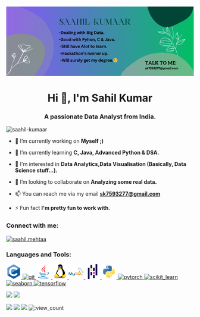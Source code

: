 ![logo](https://github.com/Saahil-Kumaar/Saahil-Kumaar/blob/main/Github_Banner_1.png)
<h1 align="center">Hi 👋, I'm Sahil Kumar</h1>
<h3 align="center">A passionate Data Analyst from India.</h3>

<p align="left"> <img src="https://komarev.com/ghpvc/?username=saahil-kumaar&label=Profile%20views&color=0e75b6&style=flat" alt="saahil-kumaar" /> </p>

- 🔭 I’m currently working on **Myself ;)**

- 🌱 I’m currently learning **C, Java, Advanced Python & DSA.**

- 👀 I'm interested in **Data Analytics,Data Visualisation (Basically, Data Science stuff...).**

- 💞️ I’m looking to collaborate on **Analyzing some real data.**

- 📫 You can reach me via my email **sk7593277@gmail.com**

- ⚡ Fun fact **I'm pretty fun to work with.**

<h3 align="left">Connect with me:</h3>
<p align="left">
<a href="https://instagram.com/saahil.mehtaa" target="blank"><img align="center" src="https://raw.githubusercontent.com/rahuldkjain/github-profile-readme-generator/master/src/images/icons/Social/instagram.svg" alt="saahil.mehtaa" height="30" width="40" /></a>
</p>

<h3 align="left">Languages and Tools:</h3>
<p align="left"> <a href="https://www.cprogramming.com/" target="_blank" rel="noreferrer"> <img src="https://raw.githubusercontent.com/devicons/devicon/master/icons/c/c-original.svg" alt="c" width="40" height="40"/> </a> <a href="https://git-scm.com/" target="_blank" rel="noreferrer"> <img src="https://www.vectorlogo.zone/logos/git-scm/git-scm-icon.svg" alt="git" width="40" height="40"/> </a> <a href="https://www.java.com" target="_blank" rel="noreferrer"> <img src="https://raw.githubusercontent.com/devicons/devicon/master/icons/java/java-original.svg" alt="java" width="40" height="40"/> </a> <a href="https://www.linux.org/" target="_blank" rel="noreferrer"> <img src="https://raw.githubusercontent.com/devicons/devicon/master/icons/linux/linux-original.svg" alt="linux" width="40" height="40"/> </a> <a href="https://www.mysql.com/" target="_blank" rel="noreferrer"> <img src="https://raw.githubusercontent.com/devicons/devicon/master/icons/mysql/mysql-original-wordmark.svg" alt="mysql" width="40" height="40"/> </a> <a href="https://pandas.pydata.org/" target="_blank" rel="noreferrer"> <img src="https://raw.githubusercontent.com/devicons/devicon/2ae2a900d2f041da66e950e4d48052658d850630/icons/pandas/pandas-original.svg" alt="pandas" width="40" height="40"/> </a> <a href="https://www.python.org" target="_blank" rel="noreferrer"> <img src="https://raw.githubusercontent.com/devicons/devicon/master/icons/python/python-original.svg" alt="python" width="40" height="40"/> </a> <a href="https://pytorch.org/" target="_blank" rel="noreferrer"> <img src="https://www.vectorlogo.zone/logos/pytorch/pytorch-icon.svg" alt="pytorch" width="40" height="40"/> </a> <a href="https://scikit-learn.org/" target="_blank" rel="noreferrer"> <img src="https://upload.wikimedia.org/wikipedia/commons/0/05/Scikit_learn_logo_small.svg" alt="scikit_learn" width="40" height="40"/> </a> <a href="https://seaborn.pydata.org/" target="_blank" rel="noreferrer"> <img src="https://seaborn.pydata.org/_images/logo-mark-lightbg.svg" alt="seaborn" width="40" height="40"/> </a> <a href="https://www.tensorflow.org" target="_blank" rel="noreferrer"> <img src="https://www.vectorlogo.zone/logos/tensorflow/tensorflow-icon.svg" alt="tensorflow" width="40" height="40"/> </a> </p>

![](https://github-readme-stats.vercel.app/api/top-langs?username=saahil-kumaar&show_icons=true&locale=en&theme=dracula&layout=compact)
![](https://github-readme-streak-stats.herokuapp.com/?user=saahil-kumaar&theme=dracula)

![](https://github-profile-summary-cards.vercel.app/api/cards/profile-details?username=Saahil-Kumaar&theme=dracula)
![](https://quotes-github-readme.vercel.app/api?type=horizontal&theme=dracula)
![](https://github-profile-summary-cards.vercel.app/api/cards/stats?username=Saahil-Kumaar&theme=dracula)
![:view_count](https://count.chiya.dev/get/@Saahil-Kumaar?theme=rule34)

